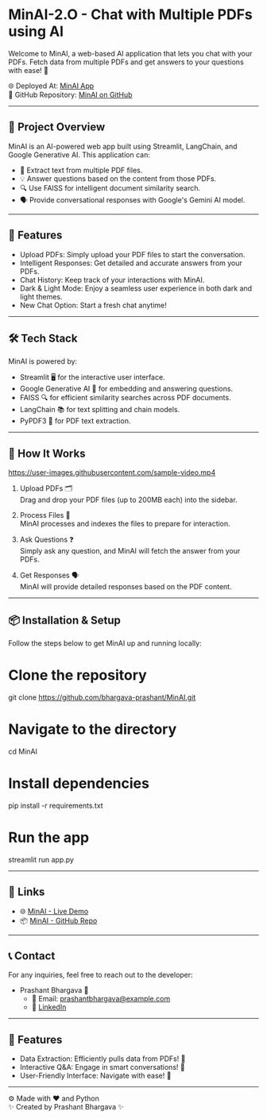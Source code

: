 #  MinAI-2.O - Chat with Multiple PDFs using AI

Welcome to MinAI, a web-based AI application that lets you chat with your PDFs. Fetch data from multiple PDFs and get answers to your questions with ease! 🎉



🌐 Deployed At: [MinAI App](https://minai-2-0.onrender.com)  
📂 GitHub Repository: [MinAI on GitHub](https://github.com/bhargava-prashant/MinAI-2.0)

---

## 📝 Project Overview

MinAI is an AI-powered web app built using Streamlit, LangChain, and Google Generative AI. This application can:

- 📄 Extract text from multiple PDF files.
- 💡 Answer questions based on the content from those PDFs.
- 🔍 Use FAISS for intelligent document similarity search.
- 🗣 Provide conversational responses with Google's Gemini AI model.

---

## 🚀 Features

- Upload PDFs: Simply upload your PDF files to start the conversation.
- Intelligent Responses: Get detailed and accurate answers from your PDFs.
- Chat History: Keep track of your interactions with MinAI.
- Dark & Light Mode: Enjoy a seamless user experience in both dark and light themes.
- New Chat Option: Start a fresh chat anytime!

---

## 🛠 Tech Stack

MinAI is powered by:

- Streamlit 🖥 for the interactive user interface.
- Google Generative AI 🤖 for embedding and answering questions.
- FAISS 🔍 for efficient similarity searches across PDF documents.
- LangChain 📚 for text splitting and chain models.
- PyPDF3 📄 for PDF text extraction.

---

## 🎥 How It Works

https://user-images.githubusercontent.com/sample-video.mp4

1. Upload PDFs 🗂  
   Drag and drop your PDF files (up to 200MB each) into the sidebar.

2. Process Files 🔄  
   MinAI processes and indexes the files to prepare for interaction.

3. Ask Questions ❓  
   Simply ask any question, and MinAI will fetch the answer from your PDFs.

4. Get Responses 🗣  
   MinAI will provide detailed responses based on the PDF content.

---

## 📦 Installation & Setup

Follow the steps below to get MinAI up and running locally:

# Clone the repository
git clone https://github.com/bhargava-prashant/MinAI.git

# Navigate to the directory
cd MinAI

# Install dependencies
pip install -r requirements.txt

# Run the app
streamlit run app.py


---

## 🔗 Links

- 🌐 [MinAI - Live Demo](https://minai-2-0.onrender.com) 
- 📦 [MinAI - GitHub Repo](https://github.com/bhargava-prashant/MinAI-2.0)

---

## 📞 Contact

For any inquiries, feel free to reach out to the developer:

- Prashant Bhargava 🌟
  - 💌 Email: [prashantbhargava@example.com](prashantbhargava365@gmail.com)
  - 💼 [LinkedIn](https://www.linkedin.com/in/prashant2003) 

---

## 🤖 Features

- Data Extraction: Efficiently pulls data from PDFs! 📄
- Interactive Q&A: Engage in smart conversations! 💬
- User-Friendly Interface: Navigate with ease! 🌈

---

⚙️ Made with ❤️ and Python  
✨ Created by Prashant Bhargava ✨
